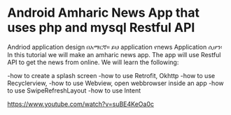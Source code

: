 # Android Amharic News App that uses php and mysql Restful API 

Andriod application design በአማርኛ። ይህ application የnews Application ሲሆን፡ In this tutorial we will make an amharic news app. 
The app will use Restful API to get the news from online. We will learn the following: 

-how to create a splash screen 
-how to use Retrofit, Okhttp 
-how to use Recyclerview,
 -how to use Webview, open webbrowser inside an app 
 -how to use SwipeRefreshLayout 
 -how to use Intent
 
 
 https://www.youtube.com/watch?v=suBE4KeOa0c
